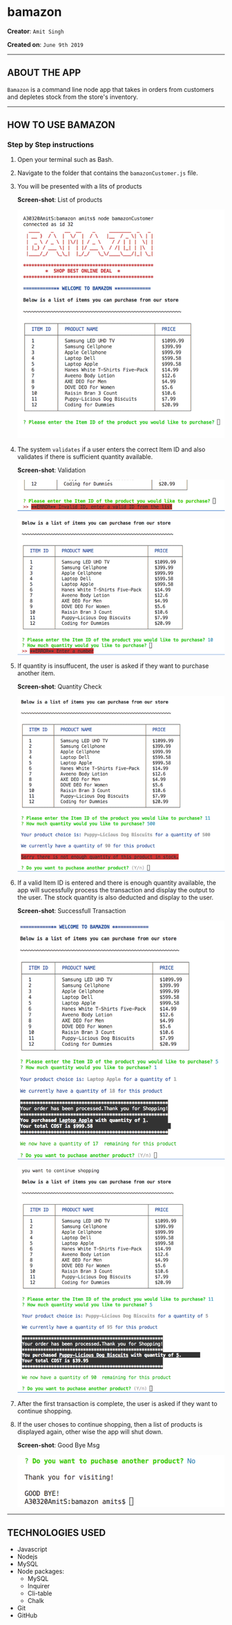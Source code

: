 # bamazon

**Creator**: `Amit Singh`

**Created on**: `June 9th 2019`

- - -

## ABOUT THE APP
`Bamazon` is a command line node app that takes in orders from customers and depletes stock from the store's inventory. 
- - -

## HOW TO USE BAMAZON

### **Step by Step instructions**

1. Open your terminal such as Bash.
2. Navigate to the folder that contains the `bamazonCustomer.js` file. 
3. You will be presented with a lits of products  

    **Screen-shot**: List of products
    
    ![Results](/screenshots/listproducts.PNG)

4. The system `validates` if a user enters the correct Item ID and also validates if there is sufficient quantity available.

    **Screen-shot**: Validation
    
    ![Results](/screenshots/validation1.PNG)

    ![Results](/screenshots/validation2.PNG)
    

5. If quantity is insuffucent, the user is asked if they want to purchase another item.

    **Screen-shot**: Quantity Check

    ![Results](/screenshots/validation3.PNG)

6. If a valid Item ID is entered and there is enough quantity available, the app will sucessfully process the transaction and display the output to the user. The stock quantity is also deducted and display to the user.

    **Screen-shot**: Successfull Transaction
    
    ![Results](/screenshots/success1.PNG)

    ![Results](/screenshots/success2.PNG)

7. After the first transaction is complete, the user is asked if they want to continue shopping. 
8. If the user choses to continue shopping, then a list of products is displayed again, other wise the app will shut down.

    **Screen-shot**: Good Bye Msg
    
    ![Results](/screenshots/thankyou.PNG)

- - -


## TECHNOLOGIES USED
* Javascript
* Nodejs
* MySQL
* Node packages:
    * MySQL
    * Inquirer
    * Cli-table
    * Chalk
* Git
* GitHub